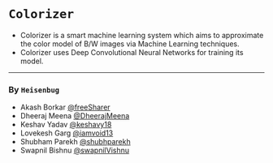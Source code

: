 # `Colorizer`
- Colorizer is a smart machine learning system which aims to approximate the color model of B/W images via Machine Learning techniques.
- Colorizer uses Deep Convolutional Neural Networks for training its model.
----
### By `Heisenbug`
+ Akash Borkar [@freeSharer](https://github.com/freeSharer)
+ Dheeraj Meena [@DheerajMeena](https://github.com/DheerajMeena)
+ Keshav Yadav [@keshavy18](https://github.com/keshavy18)
+ Lovekesh Garg [@iamvoid13](https://github.com/iamvoid13)
+ Shubham Parekh [@shubhparekh](https://github.com/shubhparekh)
+ Swapnil Bishnu [@swapnilVishnu](https://github.com/swapnilVishnu)
